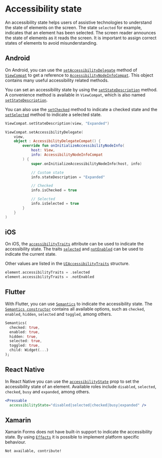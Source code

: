# Accessibility state

An accessibility state helps users of assistive technologies to understand the state of elements on the screen. The state `selected` for example, indicates that an element has been selected. The screen reader announces the state of elements as it reads the screen. It is important to assign correct states of elements to avoid misunderstanding.

## Android

On Android, you can use the [`setAccessibilityDelegate`](https://developer.android.com/reference/androidx/core/view/ViewCompat#setAccessibilityDelegate(android.view.View,androidx.core.view.AccessibilityDelegateCompat)) method of [`ViewCompat`](https://developer.android.com/reference/androidx/core/view/ViewCompat) to get a reference to [`AccessibilityNodeInfoCompat`](https://developer.android.com/reference/androidx/core/view/accessibility/AccessibilityNodeInfoCompat). This object contains many useful accessibility related methods.

You can set an accessibility state by using the [`setStateDescription`](https://developer.android.com/reference/androidx/core/view/accessibility/AccessibilityNodeInfoCompat#setStateDescription(java.lang.CharSequence)) method. A convenience method is available in `ViewCompat`, which is also named  [`setStateDescription`](https://developer.android.com/reference/androidx/core/view/ViewCompat#setStateDescription(android.view.View,java.lang.CharSequence)).

You can also use the [`setChecked`](https://developer.android.com/reference/androidx/core/view/accessibility/AccessibilityNodeInfoCompat#setChecked(boolean)) method to indicate a checked state and the [`setSelected`](https://developer.android.com/reference/androidx/core/view/accessibility/AccessibilityNodeInfoCompat#setSelected(boolean)) method to indicate a selected state.

```kotlin
ViewCompat.setStateDescription(view, "Expanded")

ViewCompat.setAccessibilityDelegate(
    view,
    object : AccessibilityDelegateCompat() {
        override fun onInitializeAccessibilityNodeInfo(
            host: View,
            info: AccessibilityNodeInfoCompat
        ) {
            super.onInitializeAccessibilityNodeInfo(host, info)

            // Custom state
            info.stateDescription = "Expanded"

            // Checked
            info.isChecked = true

            // Selected
            info.isSelected = true
        }
    }
)
```

## iOS

On iOS, the [`accessibilityTraits`](https://developer.apple.com/documentation/objectivec/nsobject/1615202-accessibilitytraits) attribute can be used to indicate the accessibility state. The traits  [`selected`](https://developer.apple.com/documentation/uikit/uiaccessibilitytraits/1620197-selected) and [`notEnabled`](https://developer.apple.com/documentation/uikit/uiaccessibilitytraits/1620208-notenabled) can be used to indicate the current state.

Other values are listed in the  [`UIAccessibilityTraits`](https://developer.apple.com/documentation/uikit/uiaccessibility/uiaccessibilitytraits) structure.

```swift
element.accessibilityTraits = .selected
element.accessibilityTraits = .notEnabled
```

## Flutter

With Flutter, you can use [`Semantics`](https://api.flutter.dev/flutter/widgets/Semantics-class.html) to indicate the accessibility state. The [`Semantics constructor`](https://api.flutter.dev/flutter/widgets/Semantics/Semantics.html) contains all available options, such as `checked`, `enabled`, `hidden`, `selected` and `toggled`, among others.

```dart
Semantics(
  checked: true,
  enabled: true,
  hidden: true,
  selected: true,
  toggled: true,
  child: Widget(...)
);
```

## React Native

In React Native you can use the [`accessibilityState`](https://reactnative.dev/docs/accessibility#accessibilitystate) prop to set the accessibility state of an element. Available roles include `disabled`, `selected`, `checked`, `busy` and `expanded`, among others.

```jsx
<Pressable 
  accessibilityState="disabled|selected|checked|busy|expanded" />
```

## Xamarin

Xamarin Forms does not have built-in support to indicate the accessibility state. By using [`Effects`](https://docs.microsoft.com/en-us/xamarin/xamarin-forms/app-fundamentals/effects/introduction) it is possible to implement platform specific behaviour.

```xml
Not available, contribute!
```
